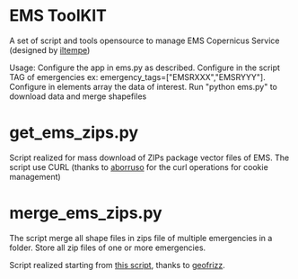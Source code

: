 # EMS ToolKIT
A set of script and tools opensource to manage EMS Copernicus Service
(designed by [iltempe](https://github.com/iltempe))

Usage: Configure the app in ems.py as described. Configure in the script TAG of emergencies ex: emergency_tags=["EMSRXXX","EMSRYYY"]. Configure in elements array the data of interest. Run "python ems.py" to download data and merge shapefiles


# get_ems_zips.py

Script realized for mass download of ZIPs package vector files of EMS. The script use CURL (thanks to [aborruso](https://github.com/aborruso) for the curl operations for cookie management)

# merge_ems_zips.py

The script merge all shape files in zips file of multiple emergencies in a folder. Store all zip files of one or more emergencies.

Script realized starting from [this script](https://github.com/emergenzeHack/terremotocentro_geodata/blob/gh-pages/CopernicusEMS/scripts/copernicus_EMSR.py), thanks to [geofrizz](https://github.com/geofrizz).

